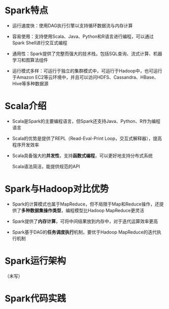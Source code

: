 # Spark特点

- 运行速度快：使用DAG执行引擎以支持循环数据流与内存计算

- 容易使用：支持使用Scala、Java、Python和R语言进行编程，可以通过Spark Shell进行交互式编程 

- 通用性：Spark提供了完整而强大的技术栈，包括SQL查询、流式计算、机器学习和图算法组件

- 运行模式多样：可运行于独立的集群模式中，可运行于Hadoop中，也可运行于Amazon EC2等云环境中，并且可以访问HDFS、Cassandra、HBase、Hive等多种数据源 

# Scala介绍

- Scala是Spark的主要编程语言，但Spark还支持Java、Python、R作为编程语言

- Scala的优势是提供了REPL（Read-Eval-Print Loop，交互式解释器），提高程序开发效率

- Scala具备强大的**并发性**，支持**函数式编程**，可以更好地支持分布式系统

  Scala语法简洁，能提供规范的API

# Spark与Hadoop对比优势

- Spark的计算模式也属于MapReduce，但不局限于Map和Reduce操作，还提供了**多种数据集操作类型**，编程模型比Hadoop MapReduce更灵活

- Spark提供了**内存计算**，可将中间结果放到内存中，对于迭代运算效率更高

- Spark基于DAG的**任务调度执行**机制，要优于Hadoop MapReduce的迭代执行机制 

# Spark运行架构

（未写）

# Spark代码实践

